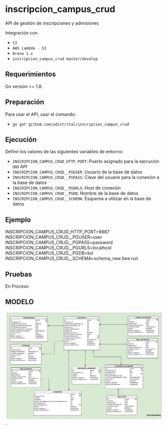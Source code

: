 # inscripcion_campus_crud
API de gestión de inscripciones y admisiones

Integración con

 - `CI`
 - `AWS Lambda - S3`
 - `Drone 1.x`
 - `inscripcion_campus_crud master/develop`

## Requerimientos
Go version >= 1.8.

## Preparación
Para usar el API, usar el comando:

 - `go get github.com/udistrital/inscripcion_campus_crud`

## Ejecución
Definir los valores de las siguientes variables de entorno:

 - `INSCRIPCION_CAMPUS_CRUD_HTTP_PORT`: Puerto asignado para la ejecución del API
 - `INSCRIPCION_CAMPUS_CRUD__PGUSER`: Usuario de la base de datos
 - `INSCRIPCION_CAMPUS_CRUD__PGPASS`: Clave del usuario para la conexión a la base de datos  
 - `INSCRIPCION_CAMPUS_CRUD__PGURLS`: Host de conexión
 - `INSCRIPCION_CAMPUS_CRUD__PGDB`: Nombre de la base de datos
 - `INSCRIPCION_CAMPUS_CRUD__SCHEMA`: Esquema a utilizar en la base de datos

## Ejemplo
INSCRIPCION_CAMPUS_CRUD_HTTP_PORT=8887 INSCRIPCION_CAMPUS_CRUD__PGUSER=user INSCRIPCION_CAMPUS_CRUD__PGPASS=password INSCRIPCION_CAMPUS_CRUD__PGURLS=localhost INSCRIPCION_CAMPUS_CRUD__PGDB=bd INSCRIPCION_CAMPUS_CRUD__SCHEMA=schema_new bee run

## Pruebas
En Proceso

## MODELO
![image](https://github.com/udistrital/inscripcion_campus_crud/blob/planestic/modelo_inscripcion_crud.png).

